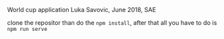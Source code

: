 World cup application
Luka Savovic, June 2018, SAE

clone the repositor than do the `npm install`, after that all you have to do is `npm run serve`

